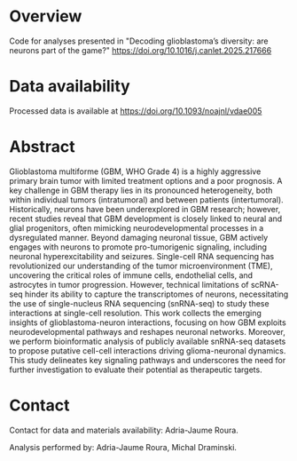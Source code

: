 # Overview
Code for analyses presented in "Decoding glioblastoma’s diversity: are neurons part of the game?" https://doi.org/10.1016/j.canlet.2025.217666

# Data availability
Processed data is available at https://doi.org/10.1093/noajnl/vdae005

# Abstract
Glioblastoma multiforme (GBM, WHO Grade 4) is a highly aggressive primary brain tumor with limited treatment options and a poor prognosis. A key challenge in GBM therapy lies in its pronounced heterogeneity, both within individual tumors (intratumoral) and between patients (intertumoral). Historically, neurons have been underexplored in GBM research; however, recent studies reveal that GBM development is closely linked to neural and glial progenitors, often mimicking neurodevelopmental processes in a dysregulated manner. Beyond damaging neuronal tissue, GBM actively engages with neurons to promote pro-tumorigenic signaling, including neuronal hyperexcitability and seizures. Single-cell RNA sequencing has revolutionized our understanding of the tumor microenvironment (TME), uncovering the critical roles of immune cells, endothelial cells, and astrocytes in tumor progression. However, technical limitations of scRNA-seq hinder its ability to capture the transcriptomes of neurons, necessitating the use of single-nucleus RNA sequencing (snRNA-seq) to study these interactions at single-cell resolution. This work collects the emerging insights of glioblastoma-neuron interactions, focusing on how GBM exploits neurodevelopmental pathways and reshapes neuronal networks. Moreover, we perform bioinformatic analysis of publicly available snRNA-seq datasets to propose putative cell-cell interactions driving glioma-neuronal dynamics. This study delineates key signaling pathways and underscores the need for further investigation to evaluate their potential as therapeutic targets.


# Contact
Contact for data and materials availability: Adria-Jaume Roura.

Analysis performed by: Adria-Jaume Roura, Michal Draminski.

